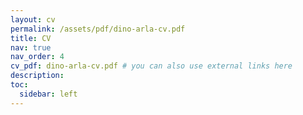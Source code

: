 ```yaml
---
layout: cv
permalink: /assets/pdf/dino-arla-cv.pdf
title: CV
nav: true
nav_order: 4
cv_pdf: dino-arla-cv.pdf # you can also use external links here
description: 
toc:
  sidebar: left
---
```

